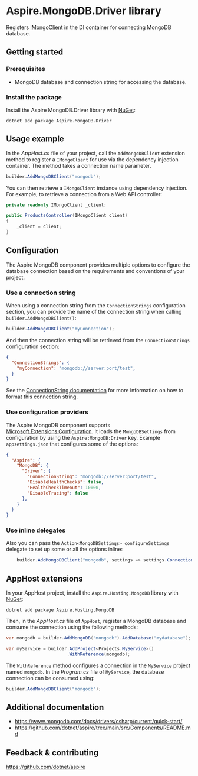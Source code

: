 # Aspire.MongoDB.Driver library

Registers [IMongoClient](https://www.mongodb.com/docs/drivers/csharp/current/quick-start/#add-mongodb-as-a-dependency) in the DI container for connecting MongoDB database.

## Getting started

### Prerequisites

- MongoDB database and connection string for accessing the database.

### Install the package

Install the Aspire MongoDB.Driver library with [NuGet](https://www.nuget.org):

```dotnetcli
dotnet add package Aspire.MongoDB.Driver
```

## Usage example

In the _AppHost.cs_ file of your project, call the `AddMongoDBClient` extension method to register a `IMongoClient` for use via the dependency injection container. The method takes a connection name parameter.

```csharp
builder.AddMongoDBClient("mongodb");
```

You can then retrieve a `IMongoClient` instance using dependency injection. For example, to retrieve a connection from a Web API controller:

```csharp
private readonly IMongoClient _client;

public ProductsController(IMongoClient client)
{
    _client = client;
}
```

## Configuration

The Aspire MongoDB component provides multiple options to configure the database connection based on the requirements and conventions of your project.

### Use a connection string

When using a connection string from the `ConnectionStrings` configuration section, you can provide the name of the connection string when calling `builder.AddMongoDBClient()`:

```csharp
builder.AddMongoDBClient("myConnection");
```

And then the connection string will be retrieved from the `ConnectionStrings` configuration section:

```json
{
  "ConnectionStrings": {
    "myConnection": "mongodb://server:port/test",
  }
}
```

See the [ConnectionString documentation](https://www.mongodb.com/docs/v3.0/reference/connection-string/) for more information on how to format this connection string.

### Use configuration providers

The Aspire MongoDB component supports [Microsoft.Extensions.Configuration](https://learn.microsoft.com/dotnet/api/microsoft.extensions.configuration). It loads the `MongoDBSettings` from configuration by using the `Aspire:MongoDB:Driver` key. Example `appsettings.json` that configures some of the options:

```json
{
  "Aspire": {
    "MongoDB": {
      "Driver": {
        "ConnectionString": "mongodb://server:port/test",
        "DisableHealthChecks": false,
        "HealthCheckTimeout": 10000,
        "DisableTracing": false
      },
    }
  }
}
```

### Use inline delegates

Also you can pass the `Action<MongoDBSettings> configureSettings` delegate to set up some or all the options inline:

```csharp
    builder.AddMongoDBClient("mongodb", settings => settings.ConnectionString = "mongodb://server:port/test");
```

## AppHost extensions

In your AppHost project, install the `Aspire.Hosting.MongoDB` library with [NuGet](https://www.nuget.org):

```dotnetcli
dotnet add package Aspire.Hosting.MongoDB
```

Then, in the _AppHost.cs_ file of `AppHost`, register a MongoDB database and consume the connection using the following methods:

```csharp
var mongodb = builder.AddMongoDB("mongodb").AddDatabase("mydatabase");

var myService = builder.AddProject<Projects.MyService>()
                       .WithReference(mongodb);
```

The `WithReference` method configures a connection in the `MyService` project named `mongodb`. In the _Program.cs_ file of `MyService`, the database connection can be consumed using:

```csharp
builder.AddMongoDBClient("mongodb");
```

## Additional documentation

* https://www.mongodb.com/docs/drivers/csharp/current/quick-start/
* https://github.com/dotnet/aspire/tree/main/src/Components/README.md

## Feedback & contributing

https://github.com/dotnet/aspire
